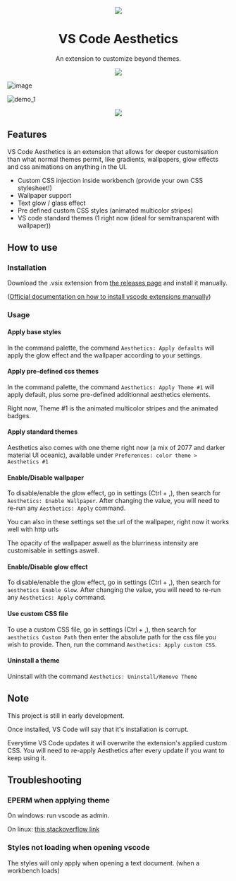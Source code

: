 <p align="center">
  <img src="https://user-images.githubusercontent.com/8711020/142301012-41575a7f-55f3-4c02-bc16-dd2ab8a75a90.png" />
</p>
<h1 align="center">
VS Code Aesthetics
</h1>


<p align="center">
An extension to customize beyond themes.
</p>
<p align="center">
  <img src="https://user-images.githubusercontent.com/8711020/142301382-70b9893c-e4e8-444f-ae7d-856adc06e05d.png" />
</p>

![image](https://user-images.githubusercontent.com/8711020/143777140-c2aa444a-4edc-4aa1-a3a0-2bd656a2d5a1.png)

![demo_1](https://user-images.githubusercontent.com/8711020/142354891-43c27b11-a106-4f22-931b-562fab20a60f.png)


<p align="center">
    <img src="https://user-images.githubusercontent.com/8711020/142301382-70b9893c-e4e8-444f-ae7d-856adc06e05d.png" />
</p>

## Features

VS Code Aesthetics is an extension that allows for deeper customisation than what normal themes permit, like gradients, wallpapers, glow effects and css animations on anything in the UI.

- Custom CSS injection inside workbench (provide your own CSS stylesheet!)
- Wallpaper support
- Text glow / glass effect
- Pre defined custom CSS styles (animated multicolor stripes)
- VS code standard themes (1 right now (ideal for semitransparent with wallpaper))

## How to use

### Installation
Download the .vsix extension from [the releases page](https://github.com/gcholette/vscode-aesthetics/releases) and install it manually. 

([Official documentation on how to install vscode extensions manually](https://code.visualstudio.com/docs/editor/extension-marketplace#_install-from-a-vsix))

### Usage
#### Apply base styles
In the command palette, the command `Aesthetics: Apply defaults` will apply the glow effect and the wallpaper according to your settings.

#### Apply pre-defined css themes
In the command palette, the command `Aesthetics: Apply Theme #1` will apply default, plus some pre-defined additionnal aesthetics elements.

Right now, Theme #1 is the animated multicolor stripes and the animated badges.

#### Apply standard themes
Aesthetics also comes with one theme right now (a mix of 2077 and darker material UI oceanic), available under `Preferences: color theme > Aesthetics #1`

#### Enable/Disable wallpaper
To disable/enable the glow effect, go in settings (Ctrl + ,), then search for `Aesthetics: Enable Wallpaper`. After changing the value, you will need to re-run any `Aesthetics: Apply` command.

You can also in these settings set the url of the wallpaper, right now it works well with http urls

The opacity of the wallpaper aswell as the blurriness intensity are customisable in settings aswell.

#### Enable/Disable glow effect
To disable/enable the glow effect, go in settings (Ctrl + ,), then search for `aesthetics Enable Glow`. After changing the value, you will need to re-run any `Aesthetics: Apply` command.

#### Use custom CSS file
To use a custom CSS file, go in settings (Ctrl + ,), then search for `aesthetics Custom Path` then enter the absolute path for the css file you wish to provide. Then, run the command `Aesthetics: Apply custom CSS`.

#### Uninstall a theme
Uninstall with the command `Aesthetics: Uninstall/Remove Theme`


## Note

This project is still in early development. 

Once installed, VS Code will say that it's installation is corrupt.

Everytime VS Code updates it will overwrite the extension's applied custom CSS. You will need to re-apply Aesthetics after every update if you want to keep using it.

## Troubleshooting

### EPERM when applying theme
On windows: run vscode as admin.

On linux: [this stackoverflow link](https://stackoverflow.com/questions/67929938/running-vs-code-with-the-root-privileges-not-work-anymore-in-ubuntu-linux/68637450#68637450)

### Styles not loading when opening vscode
The styles will only apply when opening a text document. (when a workbench loads)

